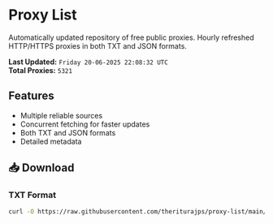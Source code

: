 # Proxy List

Automatically updated repository of free public proxies. Hourly refreshed HTTP/HTTPS proxies in both TXT and JSON formats.

**Last Updated:** `Friday 20-06-2025 22:08:32 UTC`  
**Total Proxies:** `5321`

## Features
- Multiple reliable sources
- Concurrent fetching for faster updates
- Both TXT and JSON formats
- Detailed metadata

## 📥 Download

### TXT Format
```bash
curl -O https://raw.githubusercontent.com/theriturajps/proxy-list/main/proxies.txt